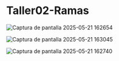 # Taller02-Ramas


![Captura de pantalla 2025-05-21 162654](https://github.com/user-attachments/assets/e77b819f-5e1c-4efe-84e7-6e28a5716246)








![Captura de pantalla 2025-05-21 163045](https://github.com/user-attachments/assets/afad37f8-38df-46e2-bf07-7bedade31ad3)






![Captura de pantalla 2025-05-21 162740](https://github.com/user-attachments/assets/a869c3cd-49a1-493f-a3b8-f5841eb349a3)
